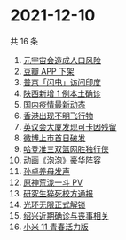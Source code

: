 # 2021-12-10

共 16 条

<!-- BEGIN -->
<!-- 最后更新时间 Fri Dec 10 2021 02:10:52 GMT+0800 (China Standard Time) -->

1. [元宇宙会造成人口风险](https://www.zhihu.com/search?q=元宇宙)
1. [豆瓣 APP 下架](https://www.zhihu.com/search?q=豆瓣)
1. [普京「闪电」访问印度](https://www.zhihu.com/search?q=普京)
1. [陕西新增 1 例本土确诊](https://www.zhihu.com/search?q=陕西疫情)
1. [国内疫情最新动态](https://www.zhihu.com/search?q=疫情)
1. [香港出现不明飞行物](https://www.zhihu.com/search?q=香港不明飞行物)
1. [英议会大厦发现可卡因残留](https://www.zhihu.com/search?q=英国议会大厦)
1. [微博上市首日破发](https://www.zhihu.com/search?q=微博)
1. [哈登准三双篮网胜独行侠](https://www.zhihu.com/search?q=篮网)
1. [动画《泡泡》豪华阵容](https://www.zhihu.com/search?q=泡泡)
1. [孙卓养母发声](https://www.zhihu.com/search?q=孙卓)
1. [原神荒泷一斗 PV](https://www.zhihu.com/search?q=原神)
1. [研究生猝死校方通报](https://www.zhihu.com/search?q=研究生猝死)
1. [光环无限正式解锁](https://www.zhihu.com/search?q=光环无限)
1. [绍兴近期确诊与丧事相关](https://www.zhihu.com/search?q=浙江疫情)
1. [小米 11 青春活力版](https://www.zhihu.com/search?q=小米11)

<!-- END -->
